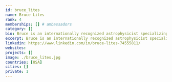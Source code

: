 ```yaml
---
id: bruce_lites
name: Bruce Lites
rank: 4
memberships: [] # ambassadors
category: []
bio: Bruce is an internationally recognized astrophysicist specializing in studies of the Sun and its magnetic fields. He is best known for leading the development of innovative instrumentation for observing solar magnetic fields, both from the ground and in space. Throughout his career spanning more than 40 years, he has contributed to the advancement of our understanding of the Sun as witnessed by his authorship of over 170 scientific publications in peer-reviewed journals. He received a PhD in Physics and Astrophysics at the University of Colorado, USA, and in retirement he is a Senior Scientist Emeritus and Distinguished Scholar at the National Center for Atmospheric Research, USA. Ambassador fell in love with Threefold I believe that access to a neutral, efficient, and secure internet is essential to the survival of humanity Planet Earth. The ThreeFold foundation is a shining example of facing these challenges with pragmatism and conscience.
excerpt: Bruce is an internationally recognized astrophysicist specializing in studies of the Sun and its magnetic fields.
linkedin: https://www.linkedin.com/in/bruce-lites-74555811/
websites: 
projects: []
image: ./bruce_lites.jpg
countries: [USA]
cities: []
private: 1
---
```

